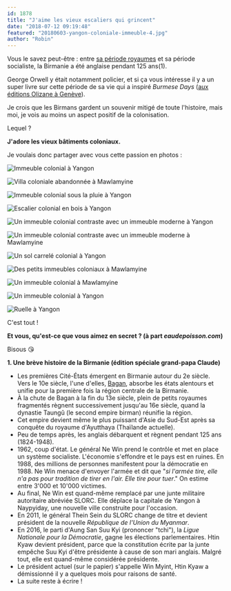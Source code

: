 ```yaml
---
id: 1878
title: "J'aime les vieux escaliers qui grincent"
date: "2018-07-12 09:19:48"
featured: "20180603-yangon-coloniale-immeuble-4.jpg"
author: "Robin"
---
```


Vous le savez peut-être : entre
[sa période royaumes](/saison-des-pluies-a-bagan/) et sa période socialiste, la
Birmanie a été anglaise pendant 125 ans(1).

George Orwell y était notamment policier, et si ça vous intéresse il y a un
super livre sur cette période de sa vie qui a inspiré _Burmese Days_
([aux éditions Olizane à Genève](http://www.olizane.ch/article.php?IDrecord=232)).

Je crois que les Birmans gardent un souvenir mitigé de toute l'histoire, mais
moi, je vois au moins un aspect positif de la colonisation.

Lequel ?

**J'adore les vieux bâtiments coloniaux.**

Je voulais donc partager avec vous cette passion en photos :

![Immeuble colonial à Yangon](20180603-yangon-coloniale-immeuble-2.jpg)

![Villa coloniale abandonnée à Mawlamyine](20180531-mawlamyine-coloniale-villa.jpg)

![Immeuble colonial sous la pluie à Yangon](20180603-yangon-coloniale-immeuble-3.jpg)

![Escalier colonial en bois à Yangon](20180603-yangon-coloniale-escaliers.jpg "Un vieil escalier qui grince")

![Un immeuble colonial contraste avec un immeuble moderne à Yangon](20180603-yangon-coloniale-contraste.jpg)

![Un immeuble colonial contraste avec un immeuble moderne à Mawlamyine](20180601-mawlamyine-coloniale-contraste.jpg)

![Un sol carrelé colonial à Yangon](20180613-yangon-coloniale-catelles-manchester.jpg "Des catelles importées directement de Manchester !")

![Des petits immeubles coloniaux à Mawlamyine](20180531-mawlamyine-coloniale-rue.jpg)

![Un immeuble colonial à Mawlamyine](20180531-mawlamyine-coloniale-immeuble.jpg)

![Un immeuble colonial à Yangon](20180603-yangon-coloniale-immeuble-1.jpg)

![Ruelle à Yangon](20180603-yangon-rue.jpg)

C'est tout !

**Et vous, qu'est-ce que vous aimez en secret ? (à part _eaudepoisson.com_)**

Bisous 😘

**1. Une brève histoire de la Birmanie (édition spéciale grand-papa Claude)**

- Les premières Cité-États émergent en Birmanie autour du 2e siècle. Vers le 10e
  siècle, l'une d'elles, [Bagan](/saison-des-pluies-a-bagan/), absorbe les états
  alentours et unifie pour la première fois la région centrale de la Birmanie.
- À la chute de Bagan à la fin du 13e siècle, plein de petits royaumes
  fragmentés règnent successivement jusqu'au 16e siècle, quand la dynastie
  Taungû (le second empire birman) réunifie la région.
- Cet empire devient même le plus puissant d'Asie du Sud-Est après sa conquête
  du royaume d'Ayutthaya (Thaïlande actuelle).
- Peu de temps après, les anglais débarquent et règnent pendant 125 ans
  (1824-1948).
- 1962, coup d'état. Le général Ne Win prend le contrôle et met en place un
  système socialiste. L'économie s'effondre et le pays est en ruines. En 1988,
  des millions de personnes manifestent pour la démocratie en 1988. Ne Win
  menace d'envoyer l'armée et dit que "_si l'armée tire, elle n'a pas pour
  tradition de tirer en l'air. Elle tire pour tuer_." On estime entre 3'000 et
  10'000 victimes.
- Au final, Ne Win est quand-même remplacé par une junte militaire autoritaire
  abréviée SLORC. Elle déplace la capitale de Yangon à Naypyiday, une nouvelle
  ville construite pour l'occasion.
- En 2011, le général Thein Sein du SLORC change de titre et devient président
  de la nouvelle _République de l'Union du Myanmar_.
- En 2016, le parti d'Aung San Suu Kyi (prononcer "tchi"), la _Ligue Nationale
  pour la Démocratie_, gagne les élections parlementaires. Htin Kyaw devient
  président, parce que la constitution écrite par la junte empêche Suu Kyi
  d'être présidente à cause de son mari anglais. Malgré tout, elle est
  quand-même considérée présidente.
- Le président actuel (sur le papier) s'appelle Win Myint, Htin Kyaw a
  démissionné il y a quelques mois pour raisons de santé.
- La suite reste à écrire !
